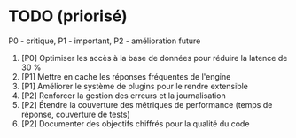 # TODO (priorisé)

P0 - critique, P1 - important, P2 - amélioration future

1. [P0] Optimiser les accès à la base de données pour réduire la latence de 30 %
2. [P1] Mettre en cache les réponses fréquentes de l'engine
3. [P1] Améliorer le système de plugins pour le rendre extensible
4. [P2] Renforcer la gestion des erreurs et la journalisation
5. [P2] Étendre la couverture des métriques de performance (temps de réponse, couverture de tests)
6. [P2] Documenter des objectifs chiffrés pour la qualité du code

